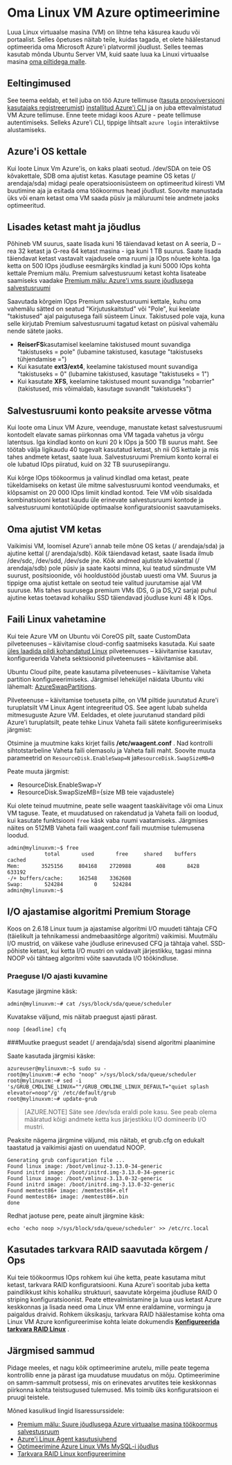 <properties
    pageTitle="Optimeerida oma Linux VM Azure | Microsoft Azure'i"
    description="Siit saate teada, veendumaks, et olete häälestanud oma Linux VM optimaalse jõudluse tagamiseks Azure näpunäiteid optimeerimine"
    keywords="Linux virtuaalse masina, virtuaalse masina linux, ubuntu virtuaalse masina" 
    services="virtual-machines-linux"
    documentationCenter=""
    authors="rickstercdn"
    manager="timlt"
    editor="tysonn"
    tags="azure-resource-manager" />

<tags
    ms.service="virtual-machines-linux"
    ms.workload="infrastructure-services"
    ms.tgt_pltfrm="vm-linux"
    ms.devlang="na"
    ms.topic="article"
    ms.date="09/06/2016"
    ms.author="rclaus"/>

# <a name="optimize-your-linux-vm-on-azure"></a>Oma Linux VM Azure optimeerimine

Luua Linux virtuaalse masina (VM) on lihtne teha käsurea kaudu või portaalist. Selles õpetuses näitab teile, kuidas tagada, et olete häälestanud optimeerida oma Microsoft Azure'i platvormil jõudlust. Selles teemas kasutab mõnda Ubuntu Server VM, kuid saate luua ka Linuxi virtuaalse masina [oma piltidega malle](virtual-machines-linux-create-upload-generic.md).  

## <a name="prerequisites"></a>Eeltingimused

See teema eeldab, et teil juba on töö Azure tellimuse ([tasuta prooviversiooni kasutajaks registreerumist](https://azure.microsoft.com/pricing/free-trial/)) [installitud Azure'i CLI](../xplat-cli-install.md) ja on juba ettevalmistatud VM Azure tellimuse. Enne teete midagi koos Azure - peate tellimuse autentimiseks. Selleks Azure'i CLI, tippige lihtsalt `azure login` interaktiivse alustamiseks. 

## <a name="azure-os-disk"></a>Azure'i OS kettale

Kui loote Linux Vm Azure'is, on kaks plaati seotud. /dev/SDA on teie OS kõvakettale, SDB oma ajutist ketas.  Kasutage peamine OS ketas (/ arendaja/sda) midagi peale operatsioonisüsteem on optimeeritud kiiresti VM buutimine aja ja esitada oma töökoormus head jõudlust. Soovite manustada üks või enam ketast oma VM saada püsiv ja mäluruumi teie andmete jaoks optimeeritud. 

## <a name="adding-disks-for-size-and-performance-targets"></a>Lisades ketast maht ja jõudlus 

Põhineb VM suurus, saate lisada kuni 16 täiendavad ketast on A seeria, D – rea 32 ketast ja G-rea 64 ketast masina - iga kuni 1 TB suurus. Saate lisada täiendavat ketast vastavalt vajadusele oma ruumi ja IOps nõuete kohta. Iga ketta on 500 IOps jõudluse eesmärgiks kindlad ja kuni 5000 IOps kohta kettale Premium mälu.  Premium salvestusruumi ketast kohta lisateabe saamiseks vaadake [Premium mälu: Azure'i vms suure jõudlusega salvestusruumi](../storage/storage-premium-storage.md)

Saavutada kõrgeim IOps Premium salvestusruumi kettale, kuhu oma vahemälu sätted on seatud "Kirjutuskaitstud" või "Pole", kui keelate "takistused" ajal paigutusega faili süsteem Linux. Takistused pole vaja, kuna selle kirjutab Premium salvestusruumi tagatud ketast on püsival vahemälu nende sätete jaoks.

- **ReiserFS**kasutamisel keelamine takistused mount suvandiga "takistuseks = pole" (lubamine takistused, kasutage "takistuseks tühjendamise =")
- Kui kasutate **ext3/ext4**, keelamine takistused mount suvandiga "takistuseks = 0" (lubamine takistused, kasutage "takistuseks = 1")
- Kui kasutate **XFS**, keelamine takistused mount suvandiga "nobarrier" (takistused, mis võimaldab, kasutage suvandit "takistuseks")

## <a name="storage-account-considerations"></a>Salvestusruumi konto peaksite arvesse võtma

Kui loote oma Linux VM Azure, veenduge, manustate ketast salvestusruumi kontodelt elavate samas piirkonnas oma VM tagada vahetus ja võrgu latentsus.  Iga kindlad konto on kuni 20 k IOps ja 500 TB suurus maht.  See töötab välja ligikaudu 40 tugevalt kasutatud ketast, sh nii OS kettale ja mis tahes andmete ketast, saate luua. Salvestusruumi Premium konto korral ei ole lubatud IOps piiratud, kuid on 32 TB suurusepiirangu. 

Kui kõrge IOps töökoormus ja valinud kindlad oma ketast, peate tükeldamiseks on ketast üle mitme salvestusruumi kontod veendumaks, et klõpsamist on 20 000 IOps limiit kindlad kontod. Teie VM võib sisaldada kombinatsiooni ketast kaudu üle erinevate salvestusruumi kontode ja salvestusruumi kontotüüpide optimaalse konfiguratsioonist saavutamiseks. 

## <a name="your-vm-temporary-drive"></a>Oma ajutist VM ketas

Vaikimisi VM, loomisel Azure'i annab teile mõne OS ketas (/ arendaja/sda) ja ajutine kettal (/ arendaja/sdb).  Kõik täiendavad ketast, saate lisada ilmub /dev/sdc, /dev/sdd, /dev/sde jne. Kõik andmed ajutiste kõvakettal (/ arendaja/sdb) pole püsiv ja saate kaotsi minna, kui teatud sündmuste VM suurust, positsioonide, või hooldustööd jõustab uuesti oma VM.  Suurus ja tippige oma ajutist kettale on seotud teie valitud juurutamise ajal VM suuruse. Mis tahes suurusega premium VMs (DS, G ja DS_V2 sarja) puhul ajutine ketas toetavad kohaliku SSD täiendavad jõudluse kuni 48 k IOps. 

## <a name="linux-swap-file"></a>Faili Linux vahetamine

Kui teie Azure VM on Ubuntu või CoreOS pilt, saate CustomData pilveteenuses – käivitamise cloud-config saatmiseks kasutada. Kui saate [üles laadida pildi kohandatud Linux](virtual-machines-linux-upload-vhd.md) pilveteenuses – käivitamise kasutav, konfigureerida Vaheta sektsioonid pilveteenuses – käivitamise abil.

Ubuntu Cloud pilte, peate kasutama pilveteenuses – käivitamise Vaheta partition konfigureerimiseks. Järgmisel leheküljel näidata Ubuntu viki lähemalt: [AzureSwapPartitions](https://wiki.ubuntu.com/AzureSwapPartitions).

Pilveteenuse – käivitamise toetuseta pilte, on VM piltide juurutatud Azure'i turuplatsilt VM Linux Agent integreeritud OS. See agent lubab suhelda mitmesuguste Azure VM. Eeldades, et olete juurutanud standard pildi Azure'i turuplatsilt, peate tehke Linux Vaheta faili sätete konfigureerimiseks järgmist:

Otsimine ja muutmine kaks kirjet failis **/etc/waagent.conf** . Nad kontrolli sihtotstarbeline Vaheta faili olemasolu ja Vaheta faili maht. Soovite muuta parameetrid on `ResourceDisk.EnableSwap=N` ja`ResourceDisk.SwapSizeMB=0` 

Peate muuta järgmist:

* ResourceDisk.EnableSwap=Y
* ResourceDisk.SwapSizeMB={size MB teie vajadustele} 

Kui olete teinud muutmine, peate selle waagent taaskäivitage või oma Linux VM taguse.  Teate, et muudatused on rakendatud ja Vaheta faili on loodud, kui kasutate funktsiooni `free` käsk vaba ruumi vaatamiseks. Järgmises näites on 512MB Vaheta faili waagent.conf faili muutmise tulemusena loodud.

    admin@mylinuxvm:~$ free
                total       used       free     shared    buffers     cached
    Mem:       3525156     804168    2720988        408       8428     633192
    -/+ buffers/cache:     162548    3362608
    Swap:       524284          0     524284
    admin@mylinuxvm:~$
 
## <a name="io-scheduling-algorithm-for-premium-storage"></a>I/O ajastamise algoritmi Premium Storage

Koos on 2.6.18 Linux tuum ja ajastamise algoritmi I/O muudeti tähtaja CFQ (täielikult ja tehnikamessi andmebaasitõrge algoritmi) vaikimisi. Muutmälu I/O mustrid, on väikese vahe jõudluse erinevused CFQ ja tähtaja vahel.  SSD-põhiste ketast, kui ketta I/O mustri on valdavalt järjestikku, tagasi minna NOOP või tähtaeg algoritmi võite saavutada I/O töökindluse.

### <a name="view-the-current-io-scheduler"></a>Praeguse I/O ajasti kuvamine

Kasutage järgmine käsk:  

    admin@mylinuxvm:~# cat /sys/block/sda/queue/scheduler

Kuvatakse väljund, mis näitab praegust ajasti pärast.  

    noop [deadline] cfq

###<a name="change-the-current-device-devsda-of-io-scheduling-algorithm"></a>Muutke praegust seadet (/ arendaja/sda) sisend algoritmi plaanimine

Saate kasutada järgmisi käske:  

    azureuser@mylinuxvm:~$ sudo su -
    root@mylinuxvm:~# echo "noop" >/sys/block/sda/queue/scheduler
    root@mylinuxvm:~# sed -i 's/GRUB_CMDLINE_LINUX=""/GRUB_CMDLINE_LINUX_DEFAULT="quiet splash elevator=noop"/g' /etc/default/grub
    root@mylinuxvm:~# update-grub

>[AZURE.NOTE] Säte see /dev/sda eraldi pole kasu. See peab olema määratud kõigi andmete ketta kus järjestikku I/O domineerib I/O mustri.  

Peaksite nägema järgmine väljund, mis näitab, et grub.cfg on edukalt taastatud ja vaikimisi ajasti on uuendatud NOOP.  

    Generating grub configuration file ...
    Found linux image: /boot/vmlinuz-3.13.0-34-generic
    Found initrd image: /boot/initrd.img-3.13.0-34-generic
    Found linux image: /boot/vmlinuz-3.13.0-32-generic
    Found initrd image: /boot/initrd.img-3.13.0-32-generic
    Found memtest86+ image: /memtest86+.elf
    Found memtest86+ image: /memtest86+.bin
    done

Redhat jaotuse pere, peate ainult järgmine käsk:   

    echo 'echo noop >/sys/block/sda/queue/scheduler' >> /etc/rc.local

## <a name="using-software-raid-to-achieve-higher-iops"></a>Kasutades tarkvara RAID saavutada kõrgem / Ops

Kui teie töökoormus IOps rohkem kui ühe ketta, peate kasutama mitut ketast, tarkvara RAID konfiguratsiooni. Kuna Azure'i sooritab juba ketta paindlikkust kihis kohaliku struktuuri, saavutate kõrgeima jõudluse RAID 0 striping konfiguratsioonist.  Peate ettevalmistamine ja luua uus ketast Azure keskkonnas ja lisada need oma Linux VM enne eraldamine, vormingu ja paigaldus draivid.  Rohkem üksikasju, tarkvara RAID häälestamise kohta oma Linux VM Azure konfigureerimise kohta leiate dokumendis **[Konfigureerida tarkvara RAID Linux](virtual-machines-linux-configure-raid.md)** .


## <a name="next-steps"></a>Järgmised sammud

Pidage meeles, et nagu kõik optimeerimine arutelu, mille peate tegema kontrollib enne ja pärast iga muudatuse muudatus on mõju.  Optimeerimine on samm-sammult protsessi, mis on erinevates arvutites teie keskkonnas piirkonna kohta teistsugused tulemused.  Mis toimib üks konfiguratsioon ei pruugi teistele.

Mõned kasulikud lingid lisaressurssidele: 

- [Premium mälu: Suure jõudlusega Azure virtuaalse masina töökoormus salvestusruum](../storage/storage-premium-storage.md)
- [Azure'i Linux Agent kasutusjuhend](virtual-machines-linux-agent-user-guide.md)
- [Optimeerimine Azure Linux VMs MySQL-i jõudlus](virtual-machines-linux-classic-optimize-mysql.md)
- [Tarkvara RAID Linux konfigureerimine](virtual-machines-linux-configure-raid.md)
